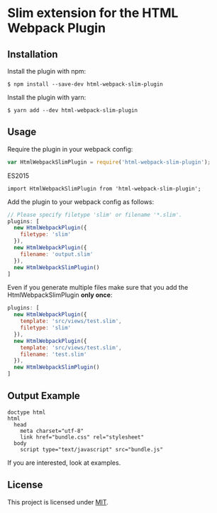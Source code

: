 Slim extension for the HTML Webpack Plugin
========================================

Installation
------------
Install the plugin with npm:

```shell
$ npm install --save-dev html-webpack-slim-plugin
```

Install the plugin with yarn:

```shell
$ yarn add --dev html-webpack-slim-plugin
```

Usage
-----
Require the plugin in your webpack config:

```javascript
var HtmlWebpackSlimPlugin = require('html-webpack-slim-plugin');
```

ES2015

```es2015
import HtmlWebpackSlimPlugin from 'html-webpack-slim-plugin';
```

Add the plugin to your webpack config as follows:

```javascript
// Please specify filetype 'slim' or filename '*.slim'.
plugins: [
  new HtmlWebpackPlugin({
    filetype: 'slim'
  }),
  new HtmlWebpackPlugin({
    filename: 'output.slim'
  }),
  new HtmlWebpackSlimPlugin()
]  
```

Even if you generate multiple files make sure that you add the HtmlWebpackSlimPlugin **only once**:

```javascript
plugins: [
  new HtmlWebpackPlugin({
    template: 'src/views/test.slim',
    filetype: 'slim'
  }),
  new HtmlWebpackPlugin({
    template: 'src/views/test.slim',
    filename: 'test.slim'
  }),
  new HtmlWebpackSlimPlugin()
]  
```

Output Example
--------------

```slim
doctype html
html
  head
    meta charset="utf-8"
    link href="bundle.css" rel="stylesheet"
  body
    script type="text/javascript" src="bundle.js"
```

If you are interested, look at examples.

License
-------

This project is licensed under [MIT](https://github.com/negibouze/html-webpack-slim-plugin/blob/master/LICENSE).
